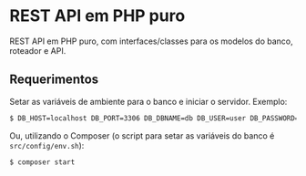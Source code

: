 # REST API em PHP puro
REST API em PHP puro, com interfaces/classes para os modelos do banco, roteador e API.
## Requerimentos
Setar as variáveis de ambiente para o banco e iniciar o servidor. Exemplo:
```sh
$ DB_HOST=localhost DB_PORT=3306 DB_DBNAME=db DB_USER=user DB_PASSWORD=12345; cd public; php -S localhost:8080
```
Ou, utilizando o Composer (o script para setar as variáveis do banco é `src/config/env.sh`):
```sh
$ composer start
```
